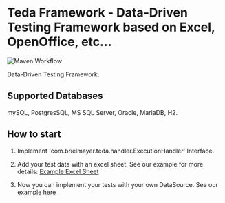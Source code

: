 # Teda Framework - Data-Driven Testing Framework based on Excel, OpenOffice, etc...

![Maven Workflow](https://github.com/brielmayer/teda/actions/workflows/maven.yml/badge.svg)

Data-Driven Testing Framework.

## Supported Databases

mySQL, PostgresSQL, MS SQL Server, Oracle, MariaDB, H2.

## How to start

1. Implement 'com.brielmayer.teda.handler.ExecutionHandler' Interface.

2. Add your test data with an excel sheet. See our example for more
   details: [Example Excel Sheet](/src/test/resources/teda/LOAD_TEST.xlsx)

3. Now you can implement your tests with your own DataSource. See
   our [example here](/src/test/java/com/brielmayer/teda/suite/PostgresSuiteTest.java)
